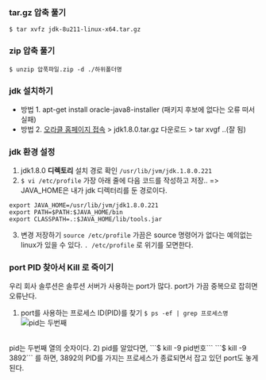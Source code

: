 ### tar.gz 압축 풀기
```
$ tar xvfz jdk-8u211-linux-x64.tar.gz
```

### zip 압축 풀기
```
$ unzip 압푹파일.zip -d ./하위폴더명
```


### jdk 설치하기
* 방법 1. apt-get install oracle-java8-installer (패키지 후보에 없다는 오류 떠서 실패)
* 방법 2. [오라클 홈페이지 접속](https://www.oracle.com/technetwork/java/javase/downloads/jdk8-downloads-2133151.html) > jdk1.8.0.tar.gz 다운로드 > tar xvgf ..(잘 됨)

### jdk 환경 설정
1) jdk1.8.0 **디렉토리** 설치 경로 확인
``` /usr/lib/jvm/jdk.1.8.0.221 ```
2) ``` $ vi /etc/profile ```
가장 아래 줄에 다음 코드를 작성하고 저장.. => JAVA_HOME은 내가 jdk 디렉터리를 둔 경로이다.
```
export JAVA_HOME=/usr/lib/jvm/jdk1.8.0.221
export PATH=$PATH:$JAVA_HOME/bin
export CLASSPATH=.:$JAVA_HOME/lib/tools.jar
```

3) 변경 저장하기
``` source /etc/profile ```
가끔은 source 명령어가 없다는 예의없는 linux가 있을 수 있다.
``` . /etc/profile ``` 로 위기를 모면한다.


### port PID 찾아서 Kill 로 죽이기
우리 회사 솔루션은 솔루션 서버가 사용하는 port가 많다. port가 가끔 중복으로 잡히면 오류난다.
1) port를 사용하는 프로세스 ID(PID)를 찾기
``` $ ps -ef | grep 프로세스명 ```
![pid는 두번째](https://user-images.githubusercontent.com/42515875/61578388-25f3e980-ab31-11e9-9c82-2092aea329b6.png)
<br>
pid는 두번째 열의 숫자이다.
2) pid를 알았다면, ```$ kill -9 pid번호```
```$ kill -9 3892``` 를 하면, 3892의 PID를 가지는 프로세스가 종료되면서 잡고 있던 port도 놓게 된다.

